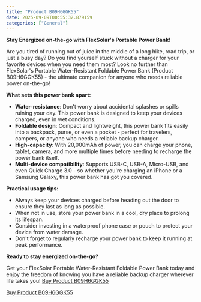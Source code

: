 ```yaml
---
title: "Product B09H6GGK55"
date: 2025-09-09T00:55:32.879159
categories: ["General"]
---
```

**Stay Energized on-the-go with FlexSolar's Portable Power Bank!**

Are you tired of running out of juice in the middle of a long hike, road trip, or just a busy day? Do you find yourself stuck without a charger for your favorite devices when you need them most? Look no further than FlexSolar's Portable Water-Resistant Foldable Power Bank (Product B09H6GGK55) - the ultimate companion for anyone who needs reliable power on-the-go!

**What sets this power bank apart:**

* **Water-resistance**: Don't worry about accidental splashes or spills ruining your day. This power bank is designed to keep your devices charged, even in wet conditions.
* **Foldable design**: Compact and lightweight, this power bank fits easily into a backpack, purse, or even a pocket - perfect for travelers, campers, or anyone who needs a reliable backup charger.
* **High-capacity**: With 20,000mAh of power, you can charge your phone, tablet, camera, and more multiple times before needing to recharge the power bank itself.
* **Multi-device compatibility**: Supports USB-C, USB-A, Micro-USB, and even Quick Charge 3.0 - so whether you're charging an iPhone or a Samsung Galaxy, this power bank has got you covered.

**Practical usage tips:**

* Always keep your devices charged before heading out the door to ensure they last as long as possible.
* When not in use, store your power bank in a cool, dry place to prolong its lifespan.
* Consider investing in a waterproof phone case or pouch to protect your device from water damage.
* Don't forget to regularly recharge your power bank to keep it running at peak performance.

**Ready to stay energized on-the-go?**

Get your FlexSolar Portable Water-Resistant Foldable Power Bank today and enjoy the freedom of knowing you have a reliable backup charger wherever life takes you! [Buy Product B09H6GGK55](https://www.amazon.com/FlexSolar-Portable-Waterproof-Foldable-Compatible/dp/B09H6GGK55/)

[Buy Product B09H6GGK55](https://www.amazon.com/FlexSolar-Portable-Waterproof-Foldable-Compatible/dp/B09H6GGK55/)
